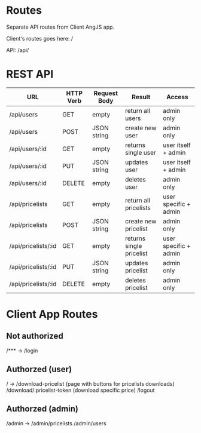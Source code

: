 # Routes

Separate API routes from Client AngJS app.

Client's routes goes here:
/

API:
/api/

# REST API 

| URL                 | HTTP Verb | Request Body | Result                   | Access                |
| ------------------- | --------- | ------------ | ------------------------ | --------------------- |
| /api/users          | GET       | empty        | return all users         | admin only            |
| /api/users          | POST      | JSON string  | create new user          | admin only            |
| /api/users/:id      | GET       | empty        | returns single user      | user itself + admin   |
| /api/users/:id      | PUT       | JSON string  | updates user             | user itself + admin   |
| /api/users/:id      | DELETE    | empty        | deletes user             | admin only            |
| /api/pricelists     | GET       | empty        | return all pricelists    | user specific + admin |
| /api/pricelists     | POST      | JSON string  | create new pricelist     | admin only            |
| /api/pricelists/:id | GET       | empty        | returns single pricelist | user specific + admin |
| /api/pricelists/:id | PUT       | JSON string  | updates pricelist        | admin only            |
| /api/pricelists/:id | DELETE    | empty        | deletes pricelist        | admin only            |

# Client App Routes
## Not authorized
/*** -> /login 
## Authorzed (user)
/ -> /download-pricelist (page with buttons for pricelists downloads)
/download/:pricelist-token (download specific price)
/logout
## Authorzed (admin)
/admin -> /admin/pricelists
/admin/users

